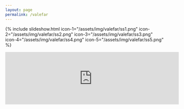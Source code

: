 ```yaml
---
layout: page
permalink: /valefar
---
```

{% include slideshow.html icon-1="/assets/img/valefar/ss1.png" icon-2="/assets/img/valefar/ss2.png" icon-3="/assets/img/valefar/ss3.png" icon-4="/assets/img/valefar/ss4.png" icon-5="/assets/img/valefar/ss5.png" %} 
<iframe frameborder="0" src="https://itch.io/embed/934968" width="552" height="167"><a href="https://emaleth.itch.io/valefar">Valefar by Emaleth</a></iframe>
